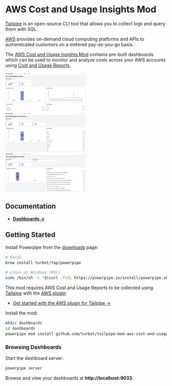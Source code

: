 # AWS Cost and Usage Insights Mod

[Tailpipe](https://tailpipe.io) is an open-source CLI tool that allows you to collect logs and query them with SQL.

[AWS](https://aws.amazon.com/) provides on-demand cloud computing platforms and APIs to authenticated customers on a metered pay-as-you-go basis.

The [AWS Cost and Usage Insights Mod](https://hub.powerpipe.io/mods/turbot/tailpipe-mod-aws-cost-and-usage-insights) contains pre-built dashboards which can be used to monitor and analyze costs across your AWS accounts using [Cost and Usage Reports](https://docs.aws.amazon.com/cur/latest/userguide/table-dictionary-cur2.html).

<img src="https://raw.githubusercontent.com/turbot/tailpipe-mod-aws-cost-and-usage-insights/main/docs/images/aws_cost_and_usage_overview_dashboard.png" width="50%" type="thumbnail"/>
<img src="https://raw.githubusercontent.com/turbot/tailpipe-mod-aws-cost-and-usage-insights/main/docs/images/aws_cost_and_usage_cost_by_service_dashboard.png" width="50%" type="thumbnail"/>
<img src="https://raw.githubusercontent.com/turbot/tailpipe-mod-aws-cost-and-usage-insights/main/docs/images/aws_cost_and_usage_cost_by_tag_dashboard.png" width="50%" type="thumbnail"/>

## Documentation

- **[Dashboards →](https://hub.powerpipe.io/mods/turbot/tailpipe-mod-aws-cost-and-usage-insights/dashboards)**

## Getting Started

Install Powerpipe from the [downloads](https://powerpipe.io/downloads) page:

```sh
# MacOS
brew install turbot/tap/powerpipe
```

```sh
# Linux or Windows (WSL)
sudo /bin/sh -c "$(curl -fsSL https://powerpipe.io/install/powerpipe.sh)"
```

This mod requires AWS Cost and Usage Reports to be collected using [Tailpipe](https://tailpipe.io) with the [AWS plugin](https://hub.tailpipe.io/plugins/turbot/aws):

- [Get started with the AWS plugin for Tailpipe →](https://hub.tailpipe.io/plugins/turbot/aws#getting-started)

Install the mod:

```sh
mkdir dashboards
cd dashboards
powerpipe mod install github.com/turbot/tailpipe-mod-aws-cost-and-usage-insights
```

### Browsing Dashboards

Start the dashboard server:

```sh
powerpipe server
```

Browse and view your dashboards at **http://localhost:9033**.
